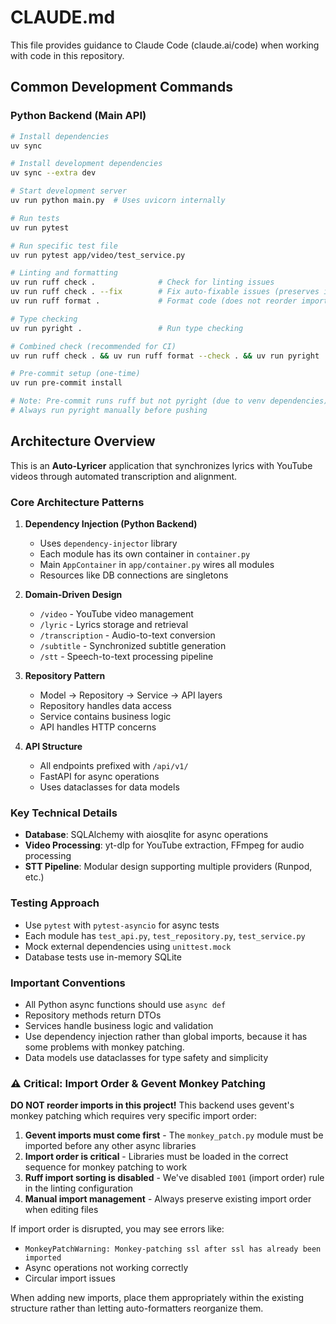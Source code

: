 # CLAUDE.md

This file provides guidance to Claude Code (claude.ai/code) when working with code in this repository.

## Common Development Commands

### Python Backend (Main API)
```bash
# Install dependencies
uv sync

# Install development dependencies
uv sync --extra dev

# Start development server
uv run python main.py  # Uses uvicorn internally

# Run tests
uv run pytest

# Run specific test file
uv run pytest app/video/test_service.py

# Linting and formatting
uv run ruff check .              # Check for linting issues
uv run ruff check . --fix        # Fix auto-fixable issues (preserves import order)
uv run ruff format .             # Format code (does not reorder imports)

# Type checking
uv run pyright .                 # Run type checking

# Combined check (recommended for CI)
uv run ruff check . && uv run ruff format --check . && uv run pyright .

# Pre-commit setup (one-time)
uv run pre-commit install

# Note: Pre-commit runs ruff but not pyright (due to venv dependencies)
# Always run pyright manually before pushing
```

## Architecture Overview

This is an **Auto-Lyricer** application that synchronizes lyrics with YouTube videos through automated transcription and alignment.

### Core Architecture Patterns

1. **Dependency Injection (Python Backend)**
   - Uses `dependency-injector` library
   - Each module has its own container in `container.py`
   - Main `AppContainer` in `app/container.py` wires all modules
   - Resources like DB connections are singletons

2. **Domain-Driven Design**
   - `/video` - YouTube video management
   - `/lyric` - Lyrics storage and retrieval
   - `/transcription` - Audio-to-text conversion
   - `/subtitle` - Synchronized subtitle generation
   - `/stt` - Speech-to-text processing pipeline

3. **Repository Pattern**
   - Model → Repository → Service → API layers
   - Repository handles data access
   - Service contains business logic
   - API handles HTTP concerns

4. **API Structure**
   - All endpoints prefixed with `/api/v1/`
   - FastAPI for async operations
   - Uses dataclasses for data models

### Key Technical Details

- **Database**: SQLAlchemy with aiosqlite for async operations
- **Video Processing**: yt-dlp for YouTube extraction, FFmpeg for audio processing
- **STT Pipeline**: Modular design supporting multiple providers (Runpod, etc.)

### Testing Approach

- Use `pytest` with `pytest-asyncio` for async tests
- Each module has `test_api.py`, `test_repository.py`, `test_service.py`
- Mock external dependencies using `unittest.mock`
- Database tests use in-memory SQLite

### Important Conventions

- All Python async functions should use `async def`
- Repository methods return DTOs
- Services handle business logic and validation
- Use dependency injection rather than global imports, because it has some problems with monkey patching.
- Data models use dataclasses for type safety and simplicity

### ⚠️ Critical: Import Order & Gevent Monkey Patching

**DO NOT reorder imports in this project!** This backend uses gevent's monkey patching which requires very specific import order:

1. **Gevent imports must come first** - The `monkey_patch.py` module must be imported before any other async libraries
2. **Import order is critical** - Libraries must be loaded in the correct sequence for monkey patching to work
3. **Ruff import sorting is disabled** - We've disabled `I001` (import order) rule in the linting configuration
4. **Manual import management** - Always preserve existing import order when editing files

If import order is disrupted, you may see errors like:
- `MonkeyPatchWarning: Monkey-patching ssl after ssl has already been imported`
- Async operations not working correctly
- Circular import issues

When adding new imports, place them appropriately within the existing structure rather than letting auto-formatters reorganize them.
